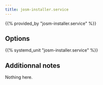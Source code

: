 ```yaml
---
title: josm-installer.service
---
```


{{% provided_by "josm-installer.service" %}}

## Options

{{% systemd_unit "josm-installer.service" %}}

## Additionnal notes

Nothing here.